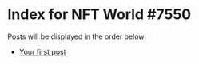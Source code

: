 # Index for NFT World #7550
Posts will be displayed in the order below:

- [Your first post](./001-first.md)


